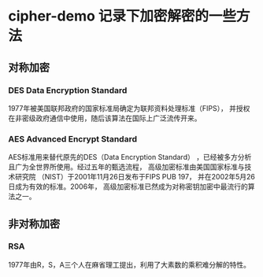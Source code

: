 # cipher-demo 记录下加密解密的一些方法
## 对称加密

###  DES Data Encryption Standard 
1977年被美国联邦政府的国家标准局确定为联邦资料处理标准（FIPS），
并授权在非密级政府通信中使用，随后该算法在国际上广泛流传开来。

### AES Advanced Encrypt Standard
AES标准用来替代原先的DES（Data Encryption Standard）
，已经被多方分析且广为全世界所使用。经过五年的甄选流程，
高级加密标准由美国国家标准与技术研究院 
（NIST）于2001年11月26日发布于FIPS PUB 197，
并在2002年5月26日成为有效的标准。2006年，
高级加密标准已然成为对称密钥加密中最流行的算法之一。

## 非对称加密

### RSA 
1977年由R，S，A三个人在麻省理工提出，利用了大素数的乘积难分解的特性。